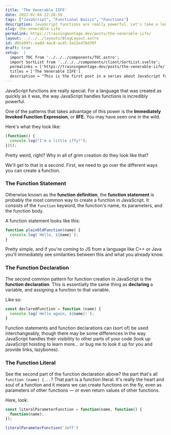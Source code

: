 ```yaml
---
title: 'The Venerable IIFE'
date: 2022-02-04 22:28:59
tags: ["JavaScript", "Functional Basics", "Functions"]
description: JavaScript functions are really powerful. Let's take a look at a well-loved pattern that shows off what they can do.
slug: the-venerable-iife
permalink: https://trainingmontage.dev/posts/the-venerable-iife/
layout: ../../../layouts/BlogLayout.astro
id: d05a99fc-ea8d-4ac8-acd1-3a12e478d70f
draft: true
setup:  |
  import TOC from '../../../components/TOC.astro';
  import SortList from '../../../components/client/SortList.svelte';
  permalinks = ['https://trainingmontage.dev/posts/the-venerable-iife/']
  titles = ['The Venerable IIFE']
  description = "This is the first post in a series about JavaScript functions. Check out all the posts below."
---
```

JavaScript functions are really special. For a language that was created as quickly as it was, the way JavaScript handles functions is incredibly powerful.

One of the patterns that takes advantage of this power is the __Immediately Invoked Function Expression__, or __IIFE__. You may have seen one in the wild. 

Here's what they look like:

```js
(function() {
  console.log("I'm a little iffy!");
})();
```

Pretty weird, right? Why in all of grim creation do they look like that? 

We'll get to that in a second. First, we need to go over the different ways you can create a function.

### The Function Statement

Otherwise known as the __function definition__, the __function statement__ is probably the most common way to create a function in JavaScript. It consists of the `function` keyword, the function's name, its parameters, and the function body.

A function statement looks like this:

```js
function plainOldFunction(name) {
  console.log(`Hello, ${name}`);
}
```

Pretty simple, and if you're coming to JS from a language like C++ or Java you'll immediately see similarities between this and what you already know.

### The Function Declaration

The second common pattern for function creation in JavaScript is the __function declaration__. This is essentially the same thing as __declaring__ a variable, and assigning a function to that variable.

Like so:

```js
const declaredFunction = function (name) {
  console.log(`Hello again, ${name}!`);
}
```

Function statements and function declarations can (sort of) be used interchangeably, though there may be some differences in the way JavaScript handles their visibility to other parts of your code (look up JavaScript hoisting to learn more... or bug me to look it up for you and provide links, lazybones).

### The Function Literal

See the second part of the function declaration above? the part that's all `function (name) {...`? That part is a function literal. It's really the heart and soul of a function and it means we can create functions on the fly, even as parameters of other functions — or even return values of other functions.

Here, look:

```js
const literalParameterFunction = function(name, function() {
  function(name);
});

literalParameterFunction('Jeff')